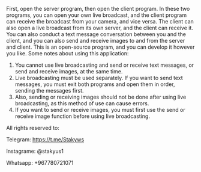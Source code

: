 First, open the server program, then open the client program. In these two programs, you can open your own live broadcast, and the client program can receive the broadcast from your camera, and vice versa. The client can also open a live broadcast from its own server, and the client can receive it. You can also conduct a text message conversation between you and the client, and you can also send and receive images to and from the server and client.
This is an open-source program, and you can develop it however you like.
Some notes about using this application:

1. You cannot use live broadcasting and send or receive text messages, or send and receive images, at the same time.
2. Live broadcasting must be used separately. If you want to send text messages, you must exit both programs and open them in order, sending the messages first.
3. Also, sending or receiving images should not be done after using live broadcasting, as this method of use can cause errors.
4. If you want to send or receive images, you must first use the send or receive image function before using live broadcasting.
   
All rights reserved to:

Telegram: https://t.me/Stakyws

Instagrame: @stakyus1

Whatsapp: +967780721071
